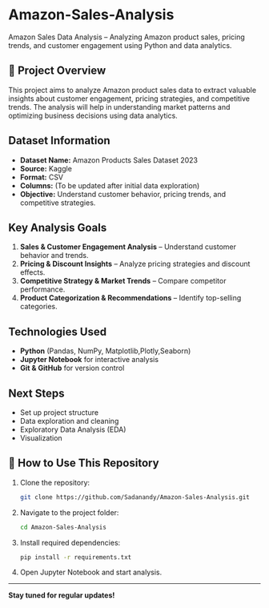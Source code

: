 # Amazon-Sales-Analysis
 Amazon Sales Data Analysis – Analyzing Amazon product sales, pricing trends, and customer engagement using Python and data analytics.

## 📌 Project Overview
This project aims to analyze Amazon product sales data to extract valuable insights about customer engagement, pricing strategies, and competitive trends. The analysis will help in understanding market patterns and optimizing business decisions using data analytics.

##  Dataset Information
- **Dataset Name:** Amazon Products Sales Dataset 2023
- **Source:** Kaggle
- **Format:** CSV
- **Columns:** (To be updated after initial data exploration)
- **Objective:** Understand customer behavior, pricing trends, and competitive strategies.

##  Key Analysis Goals
1. **Sales & Customer Engagement Analysis** – Understand customer behavior and trends.
2. **Pricing & Discount Insights** – Analyze pricing strategies and discount effects.
3. **Competitive Strategy & Market Trends** – Compare competitor performance.
4. **Product Categorization & Recommendations** – Identify top-selling categories.

##  Technologies Used
- **Python** (Pandas, NumPy, Matplotlib,Plotly,Seaborn)
- **Jupyter Notebook** for interactive analysis
- **Git & GitHub** for version control

##  Next Steps
-  Set up project structure
-  Data exploration and cleaning
-  Exploratory Data Analysis (EDA)
-  Visualization

## 📌 How to Use This Repository
1. Clone the repository:  
   ```bash
   git clone https://github.com/Sadanandy/Amazon-Sales-Analysis.git
   ```
2. Navigate to the project folder:  
   ```bash
   cd Amazon-Sales-Analysis
   ```
3. Install required dependencies:  
   ```bash
   pip install -r requirements.txt
   ```
4. Open Jupyter Notebook and start analysis.

---
 **Stay tuned for regular updates!** 

